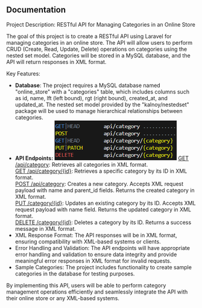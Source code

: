 <h2>Documentation</h2>

<p>
Project Description: RESTful API for Managing Categories in an Online Store

The goal of this project is to create a RESTful API using Laravel for managing categories in an online store. The API will allow users to perform CRUD (Create, Read, Update, Delete) operations on categories using the nested set model. Categories will be stored in a MySQL database, and the API will return responses in XML format.

Key Features:

<ul>
<li>
<b>Database</b>: The project requires a MySQL database named "online_store" with a "categories" table, which includes columns such as id, name, lft (left bound), rgt (right bound), created_at, and updated_at. The nested set model provided by the "kalnoy/nestedset" package will be used to manage hierarchical relationships between categories.
</li>
<li>
<b>API Endpoints:</b>
<img src='routes.png'>
<u>GET /api/category</u>: Retrieves all categories in XML format.<br>
<u>GET /api/category/{id}</u>: Retrieves a specific category by its ID in XML format.<br>
<u>POST /api/category</u>: Creates a new category. Accepts XML request payload with name and parent_id fields. Returns the created category in XML format.<br>
<u>PUT /category/{id}</u>: Updates an existing category by its ID. Accepts XML request payload with name field. Returns the updated category in XML format.<br>
<u>DELETE /category/{id}</u>: Deletes a category by its ID. Returns a success message in XML format.
</li>
<li>
XML Response Format: The API responses will be in XML format, ensuring compatibility with XML-based systems or clients.
</li>
<li>
Error Handling and Validation: The API endpoints will have appropriate error handling and validation to ensure data integrity and provide meaningful error responses in XML format for invalid requests.
</li>
<li>
Sample Categories: The project includes functionality to create sample categories in the database for testing purposes.
</li>
</ul>

</p>

<p>
By implementing this API, users will be able to perform category management operations efficiently and seamlessly integrate the API with their online store or any XML-based systems.
</p>